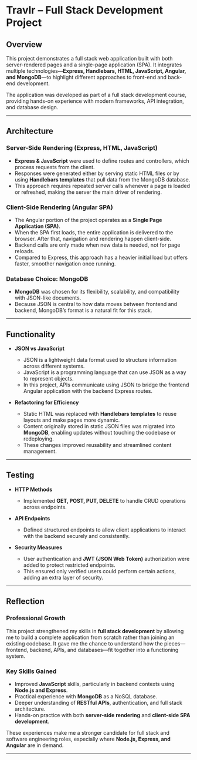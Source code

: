 # Travlr – Full Stack Development Project  

## Overview  
This project demonstrates a full stack web application built with both server-rendered pages and a single-page application (SPA). It integrates multiple technologies—**Express, Handlebars, HTML, JavaScript, Angular, and MongoDB**—to highlight different approaches to front-end and back-end development.  

The application was developed as part of a full stack development course, providing hands-on experience with modern frameworks, API integration, and database design.  

---

## Architecture  

### Server-Side Rendering (Express, HTML, JavaScript)  
- **Express & JavaScript** were used to define routes and controllers, which process requests from the client.  
- Responses were generated either by serving static HTML files or by using **Handlebars templates** that pull data from the MongoDB database.  
- This approach requires repeated server calls whenever a page is loaded or refreshed, making the server the main driver of rendering.  

### Client-Side Rendering (Angular SPA)  
- The Angular portion of the project operates as a **Single Page Application (SPA)**.  
- When the SPA first loads, the entire application is delivered to the browser. After that, navigation and rendering happen client-side.  
- Backend calls are only made when new data is needed, not for page reloads.  
- Compared to Express, this approach has a heavier initial load but offers faster, smoother navigation once running.  

### Database Choice: MongoDB  
- **MongoDB** was chosen for its flexibility, scalability, and compatibility with JSON-like documents.  
- Because JSON is central to how data moves between frontend and backend, MongoDB’s format is a natural fit for this stack.  

---

## Functionality  

- **JSON vs JavaScript**  
  - JSON is a lightweight data format used to structure information across different systems.  
  - JavaScript is a programming language that can use JSON as a way to represent objects.  
  - In this project, APIs communicate using JSON to bridge the frontend Angular application with the backend Express routes.  

- **Refactoring for Efficiency**  
  - Static HTML was replaced with **Handlebars templates** to reuse layouts and make pages more dynamic.  
  - Content originally stored in static JSON files was migrated into **MongoDB**, enabling updates without touching the codebase or redeploying.  
  - These changes improved reusability and streamlined content management.  

---

## Testing  

- **HTTP Methods**  
  - Implemented **GET, POST, PUT, DELETE** to handle CRUD operations across endpoints.  

- **API Endpoints**  
  - Defined structured endpoints to allow client applications to interact with the backend securely and consistently.  

- **Security Measures**  
  - User authentication and **JWT (JSON Web Token)** authorization were added to protect restricted endpoints.  
  - This ensured only verified users could perform certain actions, adding an extra layer of security.  

---

## Reflection  

### Professional Growth  
This project strengthened my skills in **full stack development** by allowing me to build a complete application from scratch rather than joining an existing codebase. It gave me the chance to understand how the pieces—frontend, backend, APIs, and databases—fit together into a functioning system.  

### Key Skills Gained  
- Improved **JavaScript** skills, particularly in backend contexts using **Node.js and Express**.  
- Practical experience with **MongoDB** as a NoSQL database.  
- Deeper understanding of **RESTful APIs**, authentication, and full stack architecture.  
- Hands-on practice with both **server-side rendering** and **client-side SPA development**.  

These experiences make me a stronger candidate for full stack and software engineering roles, especially where **Node.js, Express, and Angular** are in demand.  

---

 
